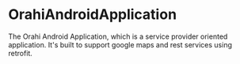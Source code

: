 # OrahiAndroidApplication
The Orahi Android Application, which is a service provider oriented application. It's built to support google maps and rest services using retrofit. 
